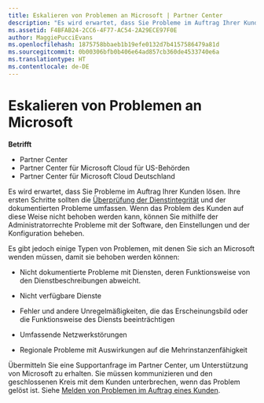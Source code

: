 ```yaml
---
title: Eskalieren von Problemen an Microsoft | Partner Center
description: "Es wird erwartet, dass Sie Probleme im Auftrag Ihrer Kunden lösen."
ms.assetid: F4BFAB24-2CC6-4F77-AC54-2A29ECE97F0E
author: MaggiePucciEvans
ms.openlocfilehash: 1875758bbaeb1b19efe0132d7b4157586479a81d
ms.sourcegitcommit: 0b00306bfb0b406e64ad857cb360de4533740e6a
ms.translationtype: HT
ms.contentlocale: de-DE
---
```

# <a name="escalate-problems-to-microsoft"></a>Eskalieren von Problemen an Microsoft

**Betrifft**

-  Partner Center
-  Partner Center für Microsoft Cloud für US-Behörden
-  Partner Center für Microsoft Cloud Deutschland

Es wird erwartet, dass Sie Probleme im Auftrag Ihrer Kunden lösen. Ihre ersten Schritte sollten die [Überprüfung der Dienstintegrität](check-service-health.md) und der dokumentierten Probleme umfassen. Wenn das Problem des Kunden auf diese Weise nicht behoben werden kann, können Sie mithilfe der Administratorrechte Probleme mit der Software, den Einstellungen und der Konfiguration beheben.

Es gibt jedoch einige Typen von Problemen, mit denen Sie sich an Microsoft wenden müssen, damit sie behoben werden können:

-   Nicht dokumentierte Probleme mit Diensten, deren Funktionsweise von den Dienstbeschreibungen abweicht.

-   Nicht verfügbare Dienste

-   Fehler und andere Unregelmäßigkeiten, die das Erscheinungsbild oder die Funktionsweise des Diensts beeinträchtigen

-   Umfassende Netzwerkstörungen

-   Regionale Probleme mit Auswirkungen auf die Mehrinstanzenfähigkeit

Übermitteln Sie eine Supportanfrage im Partner Center, um Unterstützung von Microsoft zu erhalten. Sie müssen kommunizieren und den geschlossenen Kreis mit dem Kunden unterbrechen, wenn das Problem gelöst ist. Siehe [Melden von Problemen im Auftrag eines Kunden](report-problems-on-behalf-of-a-customer.md).

 

 



